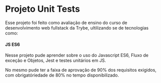 # Projeto Unit Tests

Esse projeto foi feito como avaliação de ensino do curso de desenvolvimento web fullstack da Trybe, ultilizando se de tecnologias como:

#### JS ES6

Nesse projeto pude aprender sobre o uso do Javascript ES6, Fluxo de exceção e Objetos, Jest e testes unitários em JS.

No mesmo pude ter a faixa de aprovação de 90% dos requisitos exigidos, com obrigatóriedade de 80% no tempo disponibilizado.
